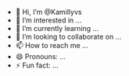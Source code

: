 - 👋 Hi, I’m @Kamillyvs
- 👀 I’m interested in ...
- 🌱 I’m currently learning ...
- 💞️ I’m looking to collaborate on ...
- 📫 How to reach me ...
- 😄 Pronouns: ...
- ⚡ Fun fact: ...

<!---
Kamillyvs/Kamillyvs is a ✨ special ✨ repository because its `README.md` (this file) appears on your GitHub profile.
You can click the Preview link to take a look at your changes.
--->
